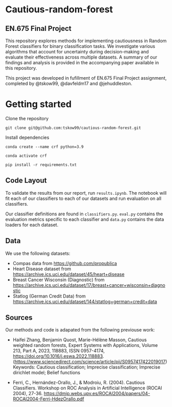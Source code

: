 # Cautious-random-forest
## EN.675 Final Project 

This repository explores methods for implementing cautiousness in Random Forest classifiers for binary classification tasks. We investigate various algorithms that account for uncertainty during decision-making and evaluate their effectiveness across multiple datasets. A summary of our findings and analysis is provided in the accompanying paper available in this repository.


This project was developed in fufillment of EN.675 Final Project assignment, completed by @tskow99, @davfeldm17 and @jehuddleston. 

# Getting started
Clone the repository

`git clone git@github.com:tskow99/cautious-random-forest.git`

Install dependencies

`conda create --name crf python=3.9`

`conda activate crf`

`pip install -r requirements.txt`

## Code Layout

To validate the results from our report, run `results.ipynb`. The notebook will fit each of our classifiers to each of our datasets and run evaluation on all classifiers. 

Our classifier definitions are found in `classifiers.py`. `eval.py` contains the evaluation metrics specific to each classifier and `data.py` contains the data loaders for each dataset. 

## Data

We use the following datasets:

- Compas data from https://github.com/propublica
- Heart Disease dataset from https://archive.ics.uci.edu/dataset/45/heart+disease
- Breast Cancer Wisconsin (Diagnostic) from https://archive.ics.uci.edu/dataset/17/breast+cancer+wisconsin+diagnostic
- Statlog (German Credit Data) from https://archive.ics.uci.edu/dataset/144/statlog+german+credit+data

## Sources

Our methods and code is adapated from the following previouse work: 

- Haifei Zhang, Benjamin Quost, Marie-Hélène Masson,
Cautious weighted random forests,
Expert Systems with Applications,
Volume 213, Part A,
2023,
118883,
ISSN 0957-4174,
https://doi.org/10.1016/j.eswa.2022.118883.
(https://www.sciencedirect.com/science/article/pii/S0957417422019017)
Keywords: Cautious classification; Imprecise classification; Imprecise dirichlet model; Belief functions

- Ferri, C., Hernández-Orallo, J., & Modroiu, R. (2004). Cautious Classifiers. Workshop on ROC Analysis in Artificial Intelligence (ROCAI 2004), 27-36. https://dmip.webs.upv.es/ROCAI2004/papers/04-ROCAI2004-Ferri-HdezOrallo.pdf


